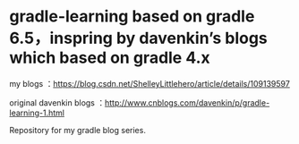gradle-learning based on gradle 6.5，inspring by davenkin’s blogs  which based on gradle 4.x 
===============

my blogs ：https://blog.csdn.net/ShelleyLittlehero/article/details/109139597

original davenkin blogs ：http://www.cnblogs.com/davenkin/p/gradle-learning-1.html

Repository for my gradle blog series.

